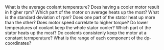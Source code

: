 What is the average coolant temperature?
Does having a cooler motor result in higher rpm?
Which part of the motor on average heats up the most?
What is the standard deviation of rpm?
Does one part of the stator heat up more than the other?
Does motor speed correlate to higher torque?
Do lower temperatures of coolant keep the whole stator cooler?
Which part of the stator heats up the most?
Do coolents consistenly keep the motor at a constant termperature?
What is the range of each component of the dp-coordinates?